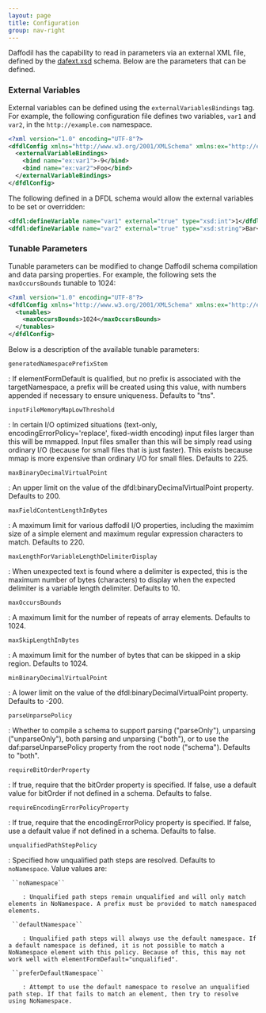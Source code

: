 ```yaml
---
layout: page
title: Configuration
group: nav-right
---
```

<!--
{% comment %}
Licensed to the Apache Software Foundation (ASF) under one or more
contributor license agreements.  See the NOTICE file distributed with
this work for additional information regarding copyright ownership.
The ASF licenses this file to you under the Apache License, Version 2.0
(the "License"); you may not use this file except in compliance with
the License.  You may obtain a copy of the License at

http://www.apache.org/licenses/LICENSE-2.0

Unless required by applicable law or agreed to in writing, software
distributed under the License is distributed on an "AS IS" BASIS,
WITHOUT WARRANTIES OR CONDITIONS OF ANY KIND, either express or implied.
See the License for the specific language governing permissions and
limitations under the License.
{% endcomment %}
-->

Daffodil has the capability to read in parameters via an external XML file, defined by the [dafext.xsd](https://github.com/apache/daffodil/blob/master/daffodil-propgen/src/main/resources/org/apache/daffodil/xsd/dafext.xsd) schema. Below are the parameters that can be defined.

### External Variables

External variables can be defined using the ``externalVariablesBindings`` tag. For example, the following configuration file defines two variables, ``var1`` and ``var2``, in the ``http://example.com`` namespace.

``` xml
<?xml version="1.0" encoding="UTF-8"?>
<dfdlConfig xmlns="http://www.w3.org/2001/XMLSchema" xmlns:ex="http://example.com">
  <externalVariableBindings>
    <bind name="ex:var1">-9</bind>
    <bind name="ex:var2">Foo</bind>
  </externalVariableBindings>
</dfdlConfig>
```

The following defined in a DFDL schema would allow the external variables to be set or overridden:

``` xml
<dfdl:defineVariable name="var1" external="true" type="xsd:int">1</dfdl:defineVariable>
<dfdl:defineVariable name="var2" external="true" type="xsd:string">Bar</dfdl:defineVariable>
```

### Tunable Parameters

Tunable parameters can be modified to change Daffodil schema compilation and data parsing properties. For example, the following sets the ``maxOccursBounds`` tunable to 1024:

``` xml
<?xml version="1.0" encoding="UTF-8"?>
<dfdlConfig xmlns="http://www.w3.org/2001/XMLSchema" xmlns:ex="http://example.com">
  <tunables>
    <maxOccursBounds>1024</maxOccursBounds>
  </tunables>
</dfdlConfig>
```

Below is a description of the available tunable parameters:

``generatedNamespacePrefixStem``

   : If elementFormDefault is qualified, but no prefix is associated with the targetNamespace, a prefix will be created using this value, with numbers appended if necessary to ensure uniqueness. Defaults to "tns".

``inputFileMemoryMapLowThreshold``

   : In certain I/O optimized situations (text-only, encodingErrorPolicy='replace', fixed-width encoding) input files larger than this will be mmapped. Input files smaller than this will be simply read using ordinary I/O (because for small files that is just faster). This exists because mmap is more expensive than ordinary I/O for small files. Defaults to 225.

``maxBinaryDecimalVirtualPoint``

   : An upper limit on the value of the dfdl:binaryDecimalVirtualPoint property. Defaults to 200.

``maxFieldContentLengthInBytes``

   : A maximum limit for various daffodil I/O properties, including the maximim size of a simple element and maximum regular expression characters to match. Defaults to 220.

``maxLengthForVariableLengthDelimiterDisplay``

   : When unexpected text is found where a delimiter is expected, this is the maximum number of bytes (characters) to display when the expected delimiter is a variable length delimiter. Defaults to 10.

``maxOccursBounds``

   : A maximum limit for the number of repeats of array elements. Defaults to 1024.

``maxSkipLengthInBytes``

   : A maximum limit for the number of bytes that can be skipped in a skip region. Defaults to 1024.

``minBinaryDecimalVirtualPoint``

   : A lower limit on the value of the dfdl:binaryDecimalVirtualPoint property. Defaults to -200.

``parseUnparsePolicy``

   : Whether to compile a schema to support parsing ("parseOnly"), unparsing ("unparseOnly"), both parsing and unparsing ("both"), or to use the daf:parseUnparsePolicy property from the root node ("schema"). Defaults to "both".

``requireBitOrderProperty``

   : If true, require that the bitOrder property is specified. If false, use a default value for bitOrder if not defined in a schema. Defaults to false.

``requireEncodingErrorPolicyProperty``

   : If true, require that the encodingErrorPolicy property is specified. If false, use a default value if not defined in a schema. Defaults to false.

``unqualifiedPathStepPolicy``

   : Specified how unqualified path steps are resolved. Defaults to ``noNamespace``. Value values are:
    
     ``noNamespace``

        : Unqualified path steps remain unqualified and will only match elements in NoNamespace. A prefix must be provided to match namespaced elements.

     ``defaultNamespace``

        : Unqualified path steps will always use the default namespace. If a default namespace is defined, it is not possible to match a NoNamespace element with this policy. Because of this, this may not work well with elementFormDefault="unqualified".

     ``preferDefaultNamespace``

        : Attempt to use the default namespace to resolve an unqualified path step. If that fails to match an element, then try to resolve using NoNamespace.
